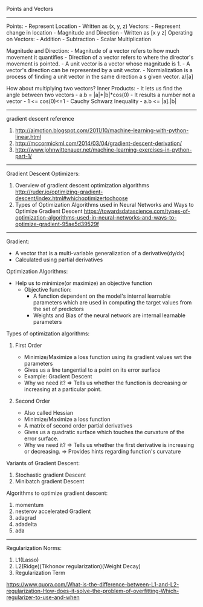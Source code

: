 Points and Vectors
****
Points:
    - Represent Location
    - Written as (x, y, z)
Vectors:
    - Represent change in location
    - Magnitude and Direction
    - Written as [x
                  y
                  z]
Operating on Vectors:
    - Addition
    - Subtraction
    - Scalar Multiplication

Magnitude and Direction:
    - Magnitude of a vector refers to how much movement it quantifies
    - Direction of a vector refers to where the director's movement is pointed.
    - A unit vector is a vector whose magnitude is 1.
    - A vector's direction can be represented by a unit vector.
    - Normialization is a process of finding a unit vector in the same direction a s given vector. a/[a]

How about multiplying two vectors?
Inner Products:
    - It lets us find the angle between two vectors
    - a.b = |a|*|b|*cos(0)
    - It results a number not a vector
    - 1 <= cos(0)<=1
    - Cauchy Schwarz Inequality
        - a.b <= |a].|b|


**************
gradient descent reference
1. http://aimotion.blogspot.com/2011/10/machine-learning-with-python-linear.html
2. http://mccormickml.com/2014/03/04/gradient-descent-derivation/
3. http://www.johnwittenauer.net/machine-learning-exercises-in-python-part-1/


************
Gradient Descent Optimizers:
1. Overview of gradient descent optimization algorithms
  http://ruder.io/optimizing-gradient-descent/index.html#whichoptimizertochoose
2. Types of Optimization Algorithms used in Neural Networks and Ways to Optimize Gradient Descent
https://towardsdatascience.com/types-of-optimization-algorithms-used-in-neural-networks-and-ways-to-optimize-gradient-95ae5d39529f


************

Gradient:
   - A vector that is a multi-variable generalization of a derivative(dy/dx)
   - Calculated using partial derivatives

Optimization Algorithms:
  - Help us to minimize(or maximize) an objective function
      - Objective function:
          - A function dependent on the model's internal learnable parameters which are used in computing the target values from the set of predictors
          - Weights and Bias of the neural network are internal learnable parameters

Types of optimization algorithms:
  1. First Order
      - Minimize/Maximize a loss function using its gradient values wrt the parameters
      - Gives us a line tangential to a point on its error surface
      - Example: Gradient Descent
      - Why we need it?
          => Tells us whether the function is decreasing or increasing at a particular point.

  2. Second Order
      - Also called Hessian
      - Minimize/Maximize a loss function
      - A matrix of second order partial derivatives
      - Gives us a quadratic surface which touches the curvature of the error surface.
      - Why we need it?
          => Tells us whether the first derivative is increasing or decreasing.
          => Provides hints regarding function's curvature

Variants of Gradient Descent:
1. Stochastic gradient Descent
2. Minibatch gradient Descent

Algorithms to optimize gradient descent:
1. momentum
2. nesterov accelerated Gradient
3. adagrad
4. adadelta
5. ada

******
Regularization Norms:
1. L1(Lasso)
2. L2(Ridge)(Tikhonov regularization)(Weight Decay)
3. Regularization Term

https://www.quora.com/What-is-the-difference-between-L1-and-L2-regularization-How-does-it-solve-the-problem-of-overfitting-Which-regularizer-to-use-and-when
